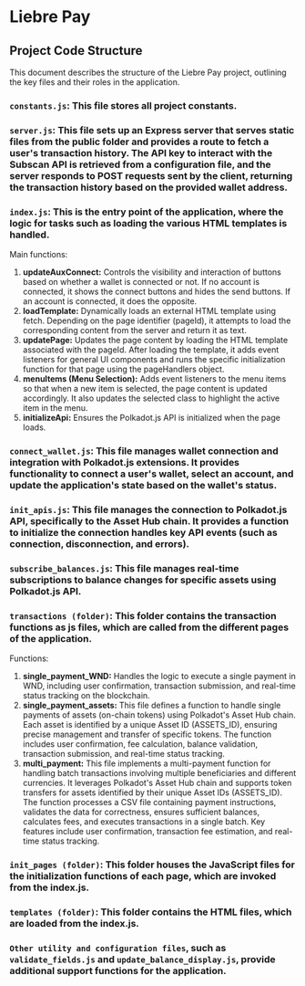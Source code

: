 # Liebre Pay
## Project Code Structure
This document describes the structure of the Liebre Pay project, outlining the key files and their roles in the application.  
### `constants.js`: This file stores all project constants.
### `server.js`: This file sets up an Express server that serves static files from the public folder and provides a route to fetch a user's transaction history. The API key to interact with the Subscan API is retrieved from a configuration file, and the server responds to POST requests sent by the client, returning the transaction history based on the provided wallet address.
### `index.js`: This is the entry point of the application, where the logic for tasks such as loading the various HTML templates is handled.
Main functions:
1. **updateAuxConnect:** Controls the visibility and interaction of buttons based on whether a wallet is connected or not. If no account is connected, it shows the connect buttons and hides the send buttons. If an account is connected, it does the opposite.  
2. **loadTemplate:** Dynamically loads an external HTML template using fetch. Depending on the page identifier (pageId), it attempts to load the corresponding content from the server and return it as text.
3. **updatePage:** Updates the page content by loading the HTML template associated with the pageId. After loading the template, it adds event listeners for general UI components and runs the specific initialization function for that page using the pageHandlers object.
4. **menuItems (Menu Selection):** Adds event listeners to the menu items so that when a new item is selected, the page content is updated accordingly. It also updates the selected class to highlight the active item in the menu.
5. **initializeApi:** Ensures the Polkadot.js API is initialized when the page loads.

### `connect_wallet.js`: This file manages wallet connection and integration with Polkadot.js extensions. It provides functionality to connect a user's wallet, select an account, and update the application's state based on the wallet's status.
### `init_apis.js`: This file manages the connection to Polkadot.js API, specifically to the Asset Hub chain. It provides a function to initialize the connection handles key API events (such as connection, disconnection, and errors).
### `subscribe_balances.js`: This file manages real-time subscriptions to balance changes for specific assets using Polkadot.js API.
### `transactions (folder)`: This folder contains the transaction functions as js files, which are called from the different pages of the application.
Functions:
1. **single_payment_WND:** Handles the logic to execute a single payment in WND, including user confirmation, transaction submission, and real-time status tracking on the blockchain.
2. **single_payment_assets:** This file defines a function to handle single payments of assets (on-chain tokens) using Polkadot's Asset Hub chain. Each asset is identified by a unique Asset ID (ASSETS_ID), ensuring precise management and transfer of specific tokens. The function includes user confirmation, fee calculation, balance validation, transaction submission, and real-time status tracking.
3. **multi_payment:** This file implements a multi-payment function for handling batch transactions involving multiple beneficiaries and different currencies. It leverages Polkadot's Asset Hub chain and supports token transfers for assets identified by their unique Asset IDs (ASSETS_ID). The function processes a CSV file containing payment instructions, validates the data for correctness, ensures sufficient balances, calculates fees, and executes transactions in a single batch. Key features include user confirmation, transaction fee estimation, and real-time status tracking.

### `init_pages (folder)`: This folder houses the JavaScript files for the initialization functions of each page, which are invoked from the index.js.
### `templates (folder)`: This folder contains the HTML files, which are loaded from the index.js.
### `Other utility and configuration files`, such as `validate_fields.js` and `update_balance_display.js`, provide additional support functions for the application.



